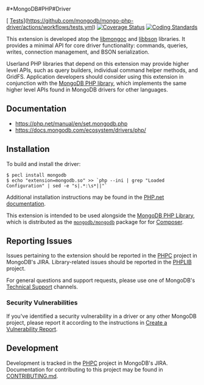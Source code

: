 #*MongoDB#PHP#Driver

[ [Tests](https://github.com/mongodb/mongo-php-driver/actions/workflows/tests.yml/badge.svg)](https://github.com/mongodb/mongo-php-driver/actions/workflows/tests.yml)
[![Coverage Status](https://coveralls.io/repos/github/mongodb/mongo-php-driver/badge.svg?branch=master)](https://coveralls.io/github/mongodb/mongo-php-driver?branch=master)
[![Coding Standards](https://github.com/mongodb/mongo-php-driver/actions/workflows/clang-format.yml/badge.svg)](https://github.com/mongodb/mongo-php-driver/actions/workflows/clang-format.yml)

This extension is developed atop the
[libmongoc](https://github.com/mongodb/mongo-c-driver) and
[libbson](https://github.com/mongodb/libbson) libraries. It provides a minimal
API for core driver functionality: commands, queries, writes, connection
management, and BSON serialization.

Userland PHP libraries that depend on this extension may provide higher level
APIs, such as query builders, individual command helper methods, and GridFS.
Application developers should consider using this extension in conjunction with
the [MongoDB PHP library](https://github.com/mongodb/mongo-php-library), which
implements the same higher level APIs found in MongoDB drivers for other
languages.

## Documentation

 - https://php.net/manual/en/set.mongodb.php
 - https://docs.mongodb.com/ecosystem/drivers/php/

## Installation

To build and install the driver:

    $ pecl install mongodb
    $ echo "extension=mongodb.so" >> `php --ini | grep "Loaded Configuration" | sed -e "s|.*:\s*||"`

Additional installation instructions may be found in the
[PHP.net documentation](https://php.net/manual/en/mongodb.installation.php).

This extension is intended to be used alongside the
[MongoDB PHP Library](https://github.com/mongodb/mongo-php-library), which is
distributed as the
[`mongodb/mongodb`](https://packagist.org/packages/mongodb/mongodb) package for
for [Composer](https://getcomposer.org).

## Reporting Issues

Issues pertaining to the extension should be reported in the
[PHPC](https://jira.mongodb.org/secure/CreateIssue!default.jspa?project-field=PHPC)
project in MongoDB's JIRA. Library-related issues should be reported in the
[PHPLIB](https://jira.mongodb.org/secure/CreateIssue!default.jspa?project-field=PHPLIB)
project.

For general questions and support requests, please use one of MongoDB's
[Technical Support](https://docs.mongodb.com/manual/support/) channels.

### Security Vulnerabilities

If you've identified a security vulnerability in a driver or any other MongoDB
project, please report it according to the instructions in
[Create a Vulnerability Report](https://docs.mongodb.org/manual/tutorial/create-a-vulnerability-report).

## Development

Development is tracked in the
[PHPC](https://jira.mongodb.org/projects/PHPC/summary) project in MongoDB's
JIRA. Documentation for contributing to this project may be found in
[CONTRIBUTING.md](CONTRIBUTING.md).
 